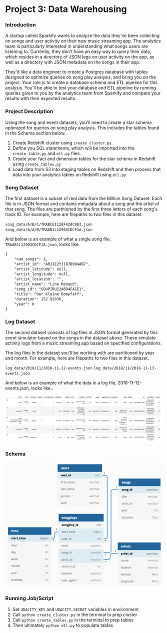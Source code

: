 # Project 3: Data Warehousing

### Introduction

A startup called Sparkify wants to analyze the data they've been collecting on songs and user activity on their new music streaming app. The analytics team is particularly interested in understanding what songs users are listening to. Currently, they don't have an easy way to query their data, which resides in a directory of JSON logs on user activity on the app, as well as a directory with JSON metadata on the songs in their app.

They'd like a data engineer to create a Postgres database with tables designed to optimize queries on song play analysis, and bring you on the project. Your role is to create a database schema and ETL pipeline for this analysis. You'll be able to test your database and ETL pipeline by running queries given to you by the analytics team from Sparkify and compare your results with their expected results.

### Project Description

Using the song and event datasets, you'll need to create a star schema optimized for queries on song play analysis. This includes the tables found in the Schema section below. 

1. Create Redshift cluster using `create_cluster.py`
2. Define you SQL statements, which will be imported into the `create_table.py` and `etl.py` files.
3. Create your fact and dimension tables for the star schema in Redshift using `create_tables.py`
4. Load data from S3 into staging tables on Redshift and then process that data into your analytics tables on Redshift using `etl.py`
 

### Song Dataset

The first dataset is a subset of real data from the Million Song Dataset. Each file is in JSON format and contains metadata about a song and the artist of that song. The files are partitioned by the first three letters of each song's track ID. For example, here are filepaths to two files in this dataset.

`song_data/A/B/C/TRABCEI128F424C983.json`
`song_data/A/A/B/TRAABJL12903CDCF1A.json`

And below is an example of what a single song file,     `TRAABJL12903CDCF1A.json`, looks like.

```
{
    "num_songs": 1,
    "artist_id": "ARJIE2Y1187B994AB7", 
    "artist_latitude": null,
    "artist_longitude": null,
    "artist_location": "",
    "artist_name": "Line Renaud",
    "song_id": "SOUPIRU12A6D4FA1E1",
    "title": "Der Kleine Dompfaff",
    "duration": 152.92036,
    "year": 0
}
```

### Log Dataset

The second dataset consists of log files in JSON format generated by this event simulator based on the songs in the dataset above. These simulate activity logs from a music streaming app based on specified configurations.

The log files in the dataset you'll be working with are partitioned by year and month. For example, here are filepaths to two files in this dataset.

`log_data/2018/11/2018-11-12-events.json`
`log_data/2018/11/2018-11-13-events.json`

And below is an example of what the data in a log file, 2018-11-12-events.json, looks like..

![log-data](img/log-data.png)

### Schema

![sparkify_schema](img/sparkify_star_schema.png)


### Running Job/Script
1. Set `UDACITY_KEY` and `UDACITY_SECRET` variables in environment
2. Call `python create_cluster.py` in the terminal to prep cluster
3. Call `python create_tables.py` in the terminal to prep tables
4. Then ultimately `python etl.py` to populate tables